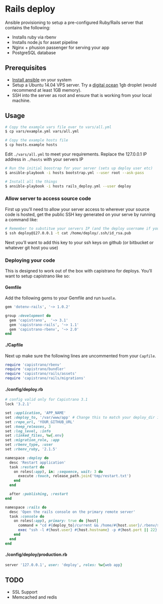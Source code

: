 # Rails deploy

Ansible provisioning to setup a pre-configured Ruby/Rails server that contains the following:

- Installs ruby via rbenv
- Installs node.js for asset pipeline
- Nginx + phusion passenger for serving your app
- PostgreSQL database

## Prerequisites

- [Install ansible](http://docs.ansible.com/intro_installation.html) on your system
- Setup a Ubuntu 14.04 VPS server. Try a [digital ocean](https://digitalocean.com) 1gb droplet (would recommend at least 1GB memory).
- SSH into the server as root and ensure that is working from your local machine.

## Usage

```sh
# Copy the example vars file over to vars/all.yml
$ cp vars/example.yml vars/all.yml

# Copy the example hosts file
$ cp hosts.example hosts
```

Edit `./vars/all.yml` to meet your requirements. Replace the 127.0.0.1 IP address in `./hosts` with your servers IP

```sh
# Run the initial boostrap for your server (sets up deploy user etc)
$ ansible-playbook -i hosts bootstrap.yml --user root --ask-pass

# Install all the things
$ ansible-playbook -i hosts rails_deploy.yml --user deploy
```

### Allow server to access source code

First up you’ll need to allow your server access to wherever your source code is hosted, get the public SSH key generated on your serve by running a command like:

```sh
# Remember to substitue your servers IP (and the deploy username if you altered it)
$ ssh deploy@127.0.0.1 -t cat /home/deploy/.ssh/id_rsa.pub
```

Next you’ll want to add this key to your ssh keys on github (or bitbucket or whatever git host you use)

### Deploying your code

This is designed to work out of the box with capistrano for deploys. You’ll want to setup capistrano like so:

#### Gemfile

Add the following gems to your Gemfile and run `bundle`.

```ruby
gem 'dotenv-rails', '~> 1.0.2'

group :development do
  gem 'capistrano',  '~> 3.1'
  gem 'capistrano-rails', '~> 1.1'
  gem 'capistrano-rbenv', '~> 2.0'
end
```

#### ./Capfile

Next up make sure the following lines are uncommented from your `Capfile`.

```ruby
require 'capistrano/rbenv'
require 'capistrano/bundler'
require 'capistrano/rails/assets'
require 'capistrano/rails/migrations'
```

#### ./config/deploy.rb

```ruby
# config valid only for Capistrano 3.1
lock '3.2.1'

set :application, 'APP_NAME'
set :deploy_to, '/var/www/app' # Change this to match your deploy_dir in vars/app.yml
set :repo_url, 'YOUR_GITHUB_URL'
set :keep_releases, 3
set :log_level, :info
set :linked_files, %w{.env}
set :migration_role, :app
set :rbenv_type, :user
set :rbenv_ruby, '2.1.5'

namespace :deploy do
  desc 'Restart application'
  task :restart do
    on roles(:app), in: :sequence, wait: 3 do
      execute :touch, release_path.join('tmp/restart.txt')
    end
  end

  after :publishing, :restart
end

namespace :rails do
  desc 'Open the rails console on the primary remote server'
  task :console do
    on roles(:app), primary: true do |host|
      command = "cd #{deploy_to}/current && /home/#{host.user}/.rbenv/shims/bundle exec rails console #{fetch(:stage)}"
      exec "ssh -l #{host.user} #{host.hostname} -p #{host.port || 22} -t 'cd #{deploy_to}/current && #{command}'"
    end
  end
end
```

#### ./config/deploy/production.rb

```ruby
server '127.0.0.1', user: 'deploy', roles: %w{web app}
```

## TODO

- SSL Support
- Memcached and redis
